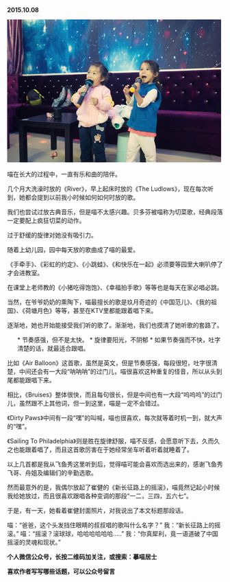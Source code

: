 
          
            
**2015.10.08**



![](img/51001-1980176c34932339.jpg)




喵在长大的过程中，一直有乐和曲的陪伴。

几个月大洗澡时放的《River》，早上起床时放的《The Ludlows》，现在每次听到，她都会提到以前我小时候如何如何时放的歌。

我们也尝试过放古典音乐，但是喵不太感兴趣。贝多芬被喵称为切菜歌，经典段落一定要配上疯狂切菜的动作。

过于舒缓的旋律对她没有吸引力。

随着上幼儿园，园中每天放的歌曲成了喵的最爱。

《手牵手》、《彩虹的约定》、《小跳蛙》、《和快乐在一起》必须要等园里大喇叭停了才会进教室。

在课堂上老师教的《小猪吃得饱饱》、《幸福拍手歌》等等也是每天在家必唱必跳。

当然，在爷爷奶奶的熏陶下，喵最擅长的歌是玖月奇迹的《中国范儿》、《我的祖国》、《荷塘月色》等等，甚至在KTV里都能跟着唱下来。

逐渐地，她也开始能接受我们听的歌了。渐渐地，我们也摸清了她听歌的套路了。
<ol>
* 节奏感强，但不是太快。
* 旋律要阳光，不阴郁
* 如果节奏强而不快，吐字清楚的话，就最适合跟唱。
</ol>

比如《Air Balloon》这首歌，虽然是英文，但是节奏感强，每段很短，吐字很清楚，中间还会有一大段“呐呐呐”的过门儿，喵很喜欢这种重复的怪音，所以从头到尾都能跟唱下来。

相比，《Bruises》整体很快，而且每句很长，但是中间也有一大段“呜呜呜”的过门儿，虽然跟不上其他词，但一到这里，喵是一定不会错过。

《Dirty Paws》中间有一段“嘿”的叫喊，喵也很喜欢，每次就等着时机一到，就大声的“嘿”。

《Sailing To Philadelphia》则是胜在旋律舒服，喵不反感，会愿意听下去，久而久之也能跟着唱了，而且这首歌厉害在于她经常坐车听着听着就睡着了。

以上几首都是我从飞鱼秀这里听到后，觉得喵可能会喜欢而选出来的，感谢飞鱼秀飞哥、舟姐及编辑们的辛勤选歌。

然而最意外的是，我偶尔放起了崔健的《新长征路上的摇滚》，喵竟然记起小时候我给她放过，而且很喜欢跟唱各种变调的那段“一二，三四，五六七”。

于是，有一天，她看着崔健封面照片，对我说出了本文标题那段话。

喵：“爸爸，这个头发挡住眼睛的叔叔唱的歌叫什么名字？”
我：“新长征路上的摇滚。”
喵：“摇滚？滚球球，哈哈哈哈哈哈.....”
我：“你真犀利，竟一语道破了中国摇滚的灵魂和现状。”


**个人微信公众号，长按二维码加关注，或搜索：摹喵居士**

**喜欢作者写写哪些话题，可以公众号留言**




          
        